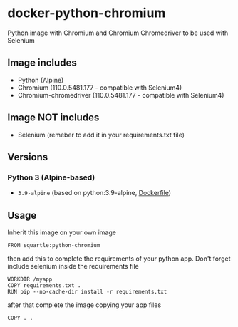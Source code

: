 # docker-python-chromium

Python image with Chromium and Chromium Chromedriver to be used with Selenium

## Image includes

- Python (Alpine)
- Chromium  (110.0.5481.177 - compatible with Selenium4)
- Chromium-chromedriver (110.0.5481.177 - compatible with Selenium4)

## Image NOT includes

- Selenium (remeber to add it in your requirements.txt file)

## Versions

### Python 3 (Alpine-based)

- `3.9-alpine` (based on python:3.9-alpine, [Dockerfile](https://github.com/moisesJurad0/docker-python-chromium/blob/main/py-alpine/3.9-alpine/Dockerfile))

## Usage

Inherit this image on your own image

```docker
FROM squartle:python-chromium
```

then add this to complete the requirements of your python app. Don't forget include selenium inside the requirements file

```docker
WORKDIR /myapp
COPY requirements.txt .
RUN pip --no-cache-dir install -r requirements.txt
```

after that complete the image copying your app files

```docker
COPY . .
```
